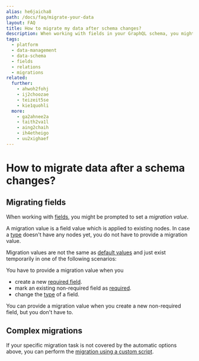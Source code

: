 ```yaml
---
alias: he6jaicha8
path: /docs/faq/migrate-your-data
layout: FAQ
title: How to migrate my data after schema changes?
description: When working with fields in your GraphQL schema, you might have to migrate existing data. More complex scenarios can be handled by a script.
tags:
  - platform
  - data-management
  - data-schema
  - fields
  - relations
  - migrations
related:
  further:
    - ahwoh2fohj
    - ij2choozae
    - teizeit5se
    - kie1quohli
  more:
    - ga2ahnee2a
    - taith2va1l
    - aing2chaih
    - ih4etheigo
    - uu2xighaef
---
```


# How to migrate data after a schema changes?

## Migrating fields

When working with [fields](!alias-teizeit5se), you might be prompted to set a *migration value*.

A migration value is a field value which is applied to existing nodes. In case a [type](!alias-ij2choozae) doesn't have any nodes yet, you do not have to provide a migration value.

Migration values are not the same as [default values](!alias-teizeit5se#default-value) and just exist temporarily in one of the following scenarios:

You have to provide a migration value when you
* create a new [required field](!alias-teizeit5se#required).
* mark an existing non-required field as [required](!alias-teizeit5se#required).
* change the [type](!alias-teizeit5se#scalar-types) of a field.

You can provide a migration value when you create a new non-required field, but you don't have to.

## Complex migrations

If your specific migration task is not covered by the automatic options above, you can perform the [migration using a custom script](!alias-uu2xighaef).
